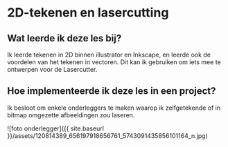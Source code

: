 # 2D-tekenen en lasercutting

## Wat leerde ik deze les bij?

Ik leerde tekenen in 2D binnen illustrator en Inkscape, en leerde ook de voordelen van het tekenen in vectoren. Dit kan ik gebruiken om iets mee te ontwerpen voor de Lasercutter.

## Hoe implementeerde ik deze les in een project?

Ik besloot om enkele onderleggers te maken waarop ik zelfgetekende of in bitmap omgezette afbeeldingen zou laseren. 

![foto onderlegger]({{ site.baseurl }}/assets/120814389_656197918656761_5743091435856101164_n.jpg)
